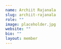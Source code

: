 ```yaml
---
name: Archiit Rajanala
slug: archiit-rajanala
role: ""
image: placeholder.jpg
website: ""
bio: ""
layout: member
---
```

